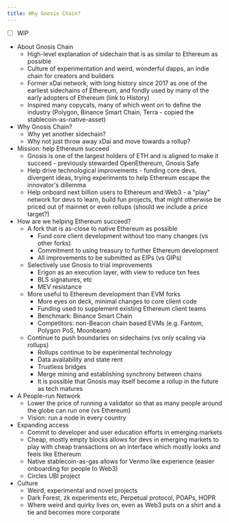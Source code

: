 ```yaml
--- 
title: Why Gnosis Chain?
---
```


- [ ] WIP

- About Gnosis Chain
  - High-level explanation of sidechain that is as similar to Ethereum as possible
  - Culture of experimentation and weird, wonderful dapps, an indie chain for creators and builders
  - Former xDai network, with long history since 2017 as one of the earliest sidechains of Ethereum, and fondly used by many of the early adopters of Ethereum (link to History)
  - Inspired many copycats, many of which went on to define the industry (Polygon, Binance Smart Chain, Terra - copied the stablecoin-as-native-asset)
- Why Gnosis Chain?
  - Why yet another sidechain?
  - Why not just throw away xDai and move towards a rollup?
- Mission: help Ethereum succeed
  - Gnosis is one of the largest holders of ETH and is aligned to make it succeed - previously stewarded OpenEthereum, Gnosis Safe
  - Help drive technological improvements - funding core devs, divergent ideas, trying experiments to help Ethereum escape the innovator's dillemma
  - Help onboard next billion users to Ethereum and Web3 - a "play" network for devs to learn, build fun projects, that might otherwise be priced out of mainnet or even rollups (should we include a price target?)
- How are we helping Ethereum succeed?
  - A fork that is as-close to native Ethereum as possible
    - Fund core client development without too many changes (vs other forks)
    - Commitment to using treasury to further Ethereum development
    - All improvements to be submitted as EIPs (vs GIPs)
  - Selectively use Gnosis to trial improvements
    - Erigon as an execution layer, with view to reduce txn fees
    - BLS signatures, etc
    - MEV resistance
  - More useful to Ethereum development than EVM forks
    - More eyes on deck, minimal changes to core client code
    - Funding used to supplement existing Ethereum client teams
    - Benchmark: Binance Smart Chain
    - Competitors: non-Beacon chain based EVMs (e.g. Fantom, Polygon PoS, Moonbeam)
  - Continue to push boundaries on sidechains (vs only scaling via rollups)
    - Rollups continue to be experimental technology
    - Data availability and state rent
    - Trustless bridges
    - Merge mining and establishing synchrony between chains 
    - It is possible that Gnosis may itself become a rollup in the future as tech matures
- A People-run Network
  - Lower the price of running a validator so that as many people around the globe can run one (vs Ethereum)
  - Vision: run a node in every country
- Expanding access
  - Commit to developer and user education efforts in emerging markets
  - Cheap, mostly empty blocks allows for devs in emerging markets to play with cheap transactions on an interface which mostly looks and feels like Ethereum
  - Native stablecoin-as-gas allows for Venmo like experience (easier onboarding for people to Web3)
  - Circles UBI project
- Culture
  - Weird, experimental and novel projects
  - Dark Forest, zk experiments etc, Perpetual protocol, POAPs, HOPR
  - Where weird and quirky lives on, even as Web3 puts on a shirt and a tie and becomes more corporate
